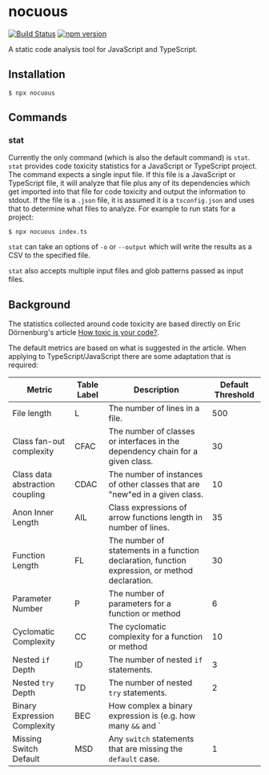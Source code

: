 # nocuous

[![Build Status](https://dev.azure.com/kitsonk/nocuous/_apis/build/status/kitsonk.nocuous?branchName=master)](https://dev.azure.com/kitsonk/nocuous/_build/latest?definitionId=1&branchName=master)
[![npm version](https://img.shields.io/npm/v/nocuous)](https://www.npmjs.com/package/nocuous)

A static code analysis tool for JavaScript and TypeScript.

## Installation

```
$ npx nocuous
```

## Commands

### stat

Currently the only command (which is also the default command) is `stat`. `stat` provides code toxicity statistics for a JavaScript or TypeScript project. The command expects a single input file. If this file is a JavaScript or TypeScript file, it will analyze that file plus any of its dependencies which get imported into that file for code toxicity and output the information to stdout. If the file is a `.json` file, it is assumed it is a `tsconfig.json` and uses that to determine what files to analyze. For example to run stats for a project:

```
$ npx nocuous index.ts
```

`stat` can take an options of `-o` or `--output` which will write the results as a CSV to the specified file.

`stat` also accepts multiple input files and glob patterns passed as input files.

## Background

The statistics collected around code toxicity are based directly on Eric
Dörnenburg's article [How toxic is your code?](https://erik.doernenburg.com/2008/11/how-toxic-is-your-code/).

The default metrics are based on what is suggested in the article. When applying to TypeScript/JavaScript there are some adaptation that is required:

| Metric                          | Table Label | Description                                                                                      | Default Threshold |
| ------------------------------- | ----------- | ------------------------------------------------------------------------------------------------ | ----------------- |
| File length                     | L           | The number of lines in a file.                                                                   | 500               |
| Class fan-out complexity        | CFAC        | The number of classes or interfaces in the dependency chain for a given class.                   | 30                |
| Class data abstraction coupling | CDAC        | The number of instances of other classes that are "new"ed in a given class.                      | 10                |
| Anon Inner Length               | AIL         | Class expressions of arrow functions length in number of lines.                                  | 35                |
| Function Length                 | FL          | The number of statements in a function declaration, function expression, or method declaration.  | 30                |
| Parameter Number                | P           | The number of parameters for a function or method                                                | 6                 |
| Cyclomatic Complexity           | CC          | The cyclomatic complexity for a function or method                                               | 10                |
| Nested `if` Depth               | ID          | The number of nested `if` statements.                                                            | 3                 |
| Nested `try` Depth              | TD          | The number of nested `try` statements.                                                           | 2                 |
| Binary Expression Complexity    | BEC         | How complex a binary expression is (e.g. how many `&&` and `||` keywords an expression contains) | 3                 |
| Missing Switch Default          | MSD         | Any `switch` statements that are missing the `default` case.                                     | 1                 |
